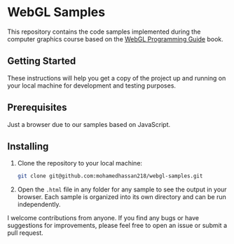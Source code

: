 # WebGL Samples

This repository contains the code samples implemented during the computer graphics course based on the [WebGL Programming Guide](https://sites.google.com/site/webglbook/) book.

## Getting Started

These instructions will help you get a copy of the project up and running on your local machine for development and testing purposes.

## Prerequisites

Just a browser due to our samples based on JavaScript.

## Installing

1. Clone the repository to your local machine:
    ```bash
    git clone git@github.com:mohamedhassan218/webgl-samples.git 
    ```
2. Open the `.html` file in any folder for any sample to see the output in your browser. Each sample is organized into its own directory and can be run independently.
   
I welcome contributions from anyone. If you find any bugs or have suggestions for improvements, please feel free to open an issue or submit a pull request.